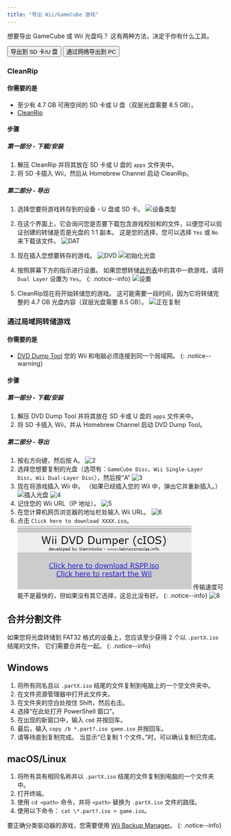 ```yaml
---
title: "导出 Wii/GameCube 游戏"
---
```


想要导出 GameCube 或 Wii 光盘吗？ 这有两种方法，决定于你有什么工具。

<button class="tablinks btn btn--large btn--primary" id="defaultOpen" onclick="openTab(event, 'cleanrip')">导出到 SD 卡/U 盘</button>
<button class="tablinks btn btn--large btn--info" onclick="openTab(event, 'dump-smb')">通过网络导出到 PC</button>

<div id="cleanrip" class="blanktabcontent" markdown="1">

### CleanRip

#### 你需要的是

- 至少有 4.7 GB 可用空间的 SD 卡或 U 盘（双层光盘需要 8.5 GB）。
- [CleanRip](https://oscwii.org/library/app/cleanrip)

#### 步骤

##### 第一部分 - 下载/安装

1. 解压 CleanRip 并将其放在 SD 卡或 U 盘的 `apps` 文件夹中。
1. 将 SD 卡插入 Wii，然后从 Homebrew Channel 启动 CleanRip。

##### 第二部分 - 导出

1. 选择您要将游戏转存到的设备 - U 盘或 SD 卡。 ![设备类型](/images/CleanRip/2.png)
1. 在这个界面上，它会询问您是否要下载包含游戏校验和的文件，以便您可以验证创建的转储是否是光盘的 1:1 副本。 这是您的选择，您可以选择 `Yes` 或 `No` 来下载该文件。 ![DAT](/images/CleanRip/3.png)
1. 现在插入您想要转存的游戏。 ![DVD](/images/CleanRip/4.png) ![初始化光盘](/images/CleanRip/5.png)
1. 按照屏幕下方的指示进行设置。
如果您想转储[此列表](https://wiki.dolphin-emu.org/index.php?title=Category:Dual_Layer_Disc_games)中的其中一款游戏，请将 `Dual Layer` 设置为 `Yes`。
{: .notice--info}
![设置](/images/CleanRip/6.png)

1. CleanRip现在将开始转储您的游戏。 这可能需要一段时间，因为它将转储完整的 4.7 GB 光盘内容（双层光盘需要 8.5 GB）。 ![正在复制](/images/CleanRip/7.png)
</div>

<div id="dump-smb" class="blanktabcontent" markdown="1">

### 通过局域网转储游戏

#### 你需要的是

- [DVD Dump Tool](/assets/files/DVDDumpTool.zip)
您的 Wii 和电脑必须连接到同一个局域网。
{: .notice--warning}

#### 步骤

##### 第一部分 - 下载/安装

1. 解压 DVD Dump Tool 并将其放在 SD 卡或 U 盘的 `apps` 文件夹中。
1. 将 SD 卡插入 Wii，并从 Homebrew Channel 启动 DVD Dump Tool。

##### 第二部分 - 导出

1. 按右方向键，然后按 A。 ![2](/images/DumpDiscs_LAN/2.png)
1. 选择您想要复制的光盘（选项有：`GameCube Disc`、`Wii Single-Layer Disc`、`Wii Dual-Layer Disc`），然后按“A” ![3](/images/DumpDiscs_LAN/3.png)
1. 现在将游戏插入 Wii 中。 （如果已经插入您的 Wii 中，弹出它并重新插入。） ![插入光盘](/images/DumpDiscs_LAN/insertthedisc.jpg) ![4](/images/DumpDiscs_LAN/4.png)
1. 记住您的 Wii URL（IP 地址）。 ![5](/images/DumpDiscs_LAN/5.png)
1. 在您计算机网页浏览器的地址栏处输入 Wii URL。 ![6](/images/DumpDiscs_LAN/6.png)
1. 点击 `Click here to download XXXX.iso`。 ![7](/images/DumpDiscs_LAN/7.jpg)
传输速度可能不是最快的，但如果没有其它选择，这总比没有好。
{: .notice--info}
![8](/images/DumpDiscs_LAN/8.PNG)
</div>

## 合并分割文件

如果您将光盘转储到 FAT32 格式的设备上，您应该至少获得 2 个以 `.partX.iso` 结尾的文件。 它们需要合并在一起。
{: .notice--info}

## Windows

1. 将所有同名且以 `.partX.iso` 结尾的文件复制到电脑上的一个空文件夹中。
1. 在文件资源管理器中打开此文件夹。
1. 在文件夹的空白处按住 Shift，然后右击。
1. 选择“在此处打开 PowerShell 窗口”。
1. 在出现的新窗口中，输入 `cmd` 并按回车。
1. 最后，输入 `copy /b *.part?.iso game.iso` 并按回车。
1. 请等待直到复制完成。 当显示“已复制 1 个文件。”时，可以确认复制已完成。

## macOS/Linux

1.  将所有具有相同名称并以 `.partX.iso` 结尾的文件复制到电脑的一个文件夹中。
1.  打开终端。
1.  使用 `cd <path>` 命令，并将 `<path>` 替换为 `.partX.iso` 文件的路径。
1.  使用以下命令： `cat \*.part?.iso > game.iso`。

要正确分类驱动器的游戏，您需要使用 [Wii Backup Manager](wiibackupmanager)。
{: .notice--info}

<script>
    let tabcontent = document.getElementsByClassName("blanktabcontent");
    let tablinks = document.getElementsByClassName("tablinks");

    for (e of tabcontent) element.style.display = "none";

    function openTab(evt, tabName) {
        let element;

        for (element of tabcontent) {
            element.style.display = "none";
        }

        for (element of tablinks) {
            element.className = element.className.replace("btn--primary", "btn--info");
            if (!element.className.includes('btn--info'))
                element.className += " btn--info";
        }

        document.getElementById(tabName).style.display = "block";
        evt.currentTarget.className = evt.currentTarget.className.replace("btn--info", "btn--primary");
    }

    // Get the element with id="defaultOpen" and click on it
    document.getElementById("defaultOpen").click();
</script>
